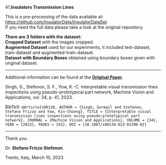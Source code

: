  41,**Insulators Transmission Lines**

This is a pre-processing of the data available at: https://github.com/InsulatorData/InsulatorDataSet   
If you need the full data please take a look at the original repository.

**There are 3 folders with the dataset:**   
**Cropped Dataset** with the images cropped.   
**Augmented Dataset** used for our experiments, it included test-dataset, train-dataset and augmented-train-dataset.   
**Dataset with Boundary Boxes** obtained using boundary boxes given with original dataset. 

---

Additional information can be found at the **[Original Paper](https://doi.org/10.1007/s00138-023-01390-6)**.


Singh, G., Stefenon, S. F., Yow, K.-C. Interpretable visual transmission lines inspections using pseudo-prototypical part network, Machine Vision and Applications, vol. 34, p. 41, 2023.

BibTeX:
`@Article{s00138, AUTHOR = {Singh, Gurmail and Stefenon, Stefano Frizzo and Yow, Kin-Choong}, TITLE = {Interpretable visual transmission lines inspections using pseudo-prototypical part network}, JOURNAL = {Machine Vision and Applications}, VOLUME = {34}, YEAR = {2023}, PAGES = {41}, DOI = {10.1007/s00138-023-01390-6}}`

---

Thank you.

Dr. **Stefano Frizzo Stefenon**.

Trento, Italy, March 10, 2023.

